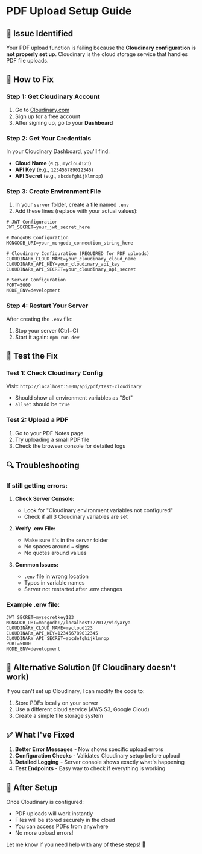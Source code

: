 # PDF Upload Setup Guide

## 🚨 **Issue Identified**
Your PDF upload function is failing because the **Cloudinary configuration is not properly set up**. Cloudinary is the cloud storage service that handles PDF file uploads.

## 🔧 **How to Fix**

### **Step 1: Get Cloudinary Account**
1. Go to [Cloudinary.com](https://cloudinary.com)
2. Sign up for a free account
3. After signing up, go to your **Dashboard**

### **Step 2: Get Your Credentials**
In your Cloudinary Dashboard, you'll find:
- **Cloud Name** (e.g., `mycloud123`)
- **API Key** (e.g., `123456789012345`)
- **API Secret** (e.g., `abcdefghijklmnop`)

### **Step 3: Create Environment File**
1. In your `server` folder, create a file named `.env`
2. Add these lines (replace with your actual values):

```env
# JWT Configuration
JWT_SECRET=your_jwt_secret_here

# MongoDB Configuration  
MONGODB_URI=your_mongodb_connection_string_here

# Cloudinary Configuration (REQUIRED for PDF uploads)
CLOUDINARY_CLOUD_NAME=your_cloudinary_cloud_name
CLOUDINARY_API_KEY=your_cloudinary_api_key
CLOUDINARY_API_SECRET=your_cloudinary_api_secret

# Server Configuration
PORT=5000
NODE_ENV=development
```

### **Step 4: Restart Your Server**
After creating the `.env` file:
1. Stop your server (Ctrl+C)
2. Start it again: `npm run dev`

## 🧪 **Test the Fix**

### **Test 1: Check Cloudinary Config**
Visit: `http://localhost:5000/api/pdf/test-cloudinary`
- Should show all environment variables as "Set"
- `allSet` should be `true`

### **Test 2: Upload a PDF**
1. Go to your PDF Notes page
2. Try uploading a small PDF file
3. Check the browser console for detailed logs

## 🔍 **Troubleshooting**

### **If still getting errors:**

1. **Check Server Console:**
   - Look for "Cloudinary environment variables not configured"
   - Check if all 3 Cloudinary variables are set

2. **Verify .env File:**
   - Make sure it's in the `server` folder
   - No spaces around `=` signs
   - No quotes around values

3. **Common Issues:**
   - `.env` file in wrong location
   - Typos in variable names
   - Server not restarted after .env changes

### **Example .env file:**
```env
JWT_SECRET=mysecretkey123
MONGODB_URI=mongodb://localhost:27017/vidyarya
CLOUDINARY_CLOUD_NAME=mycloud123
CLOUDINARY_API_KEY=123456789012345
CLOUDINARY_API_SECRET=abcdefghijklmnop
PORT=5000
NODE_ENV=development
```

## 📱 **Alternative Solution (If Cloudinary doesn't work)**

If you can't set up Cloudinary, I can modify the code to:
1. Store PDFs locally on your server
2. Use a different cloud service (AWS S3, Google Cloud)
3. Create a simple file storage system

## ✅ **What I've Fixed**

1. **Better Error Messages** - Now shows specific upload errors
2. **Configuration Checks** - Validates Cloudinary setup before upload
3. **Detailed Logging** - Server console shows exactly what's happening
4. **Test Endpoints** - Easy way to check if everything is working

## 🚀 **After Setup**

Once Cloudinary is configured:
- PDF uploads will work instantly
- Files will be stored securely in the cloud
- You can access PDFs from anywhere
- No more upload errors!

Let me know if you need help with any of these steps! 🎯


